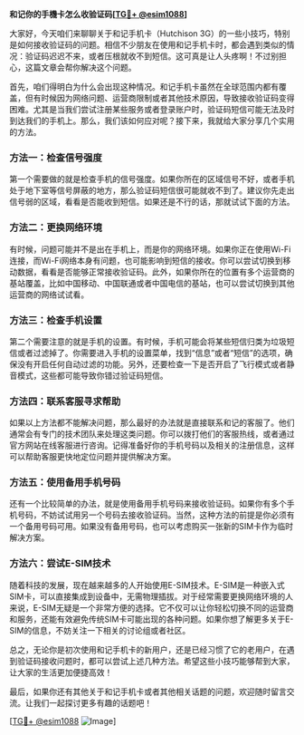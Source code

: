 **和记你的手機卡怎么收验证码[[TG💪+ @esim1088](https://t.me/s/esim1088)]**

大家好，今天咱们来聊聊关于和记手机卡（Hutchison 3G）的一些小技巧，特别是如何接收验证码的问题。相信不少朋友在使用和记手机卡时，都会遇到类似的情况：验证码迟迟不来，或者压根就收不到短信。这可真是让人头疼啊！不过别担心，这篇文章会帮你解决这个问题。

首先，咱们得明白为什么会出现这种情况。和记手机卡虽然在全球范围内都有覆盖，但有时候因为网络问题、运营商限制或者其他技术原因，导致接收验证码变得困难。尤其是当我们尝试注册某些服务或者登录账户时，验证码短信可能无法及时到达我们的手机上。那么，我们该如何应对呢？接下来，我就给大家分享几个实用的方法。

### 方法一：检查信号强度

第一个需要做的就是检查手机的信号强度。如果你所在的区域信号不好，或者手机处于地下室等信号屏蔽的地方，那么验证码短信很可能就收不到了。建议你先走出信号弱的区域，看看是否能收到短信。如果还是不行的话，那就试试下面的方法。

### 方法二：更换网络环境

有时候，问题可能并不是出在手机上，而是你的网络环境。如果你正在使用Wi-Fi连接，而Wi-Fi网络本身有问题，也可能影响到短信的接收。你可以尝试切换到移动数据，看看是否能够正常接收验证码。此外，如果你所在的位置有多个运营商的基站覆盖，比如中国移动、中国联通或者中国电信的基站，也可以尝试切换到其他运营商的网络试试看。

### 方法三：检查手机设置

第二个需要注意的就是手机的设置。有时候，手机可能会将某些短信归类为垃圾短信或者过滤掉了。你需要进入手机的设置菜单，找到“信息”或者“短信”的选项，确保没有开启任何自动过滤的功能。另外，还要检查一下是否开启了飞行模式或者静音模式，这些都可能导致你错过验证码短信。

### 方法四：联系客服寻求帮助

如果以上方法都不能解决问题，那么最好的办法就是直接联系和记的客服了。他们通常会有专门的技术团队来处理这类问题。你可以拨打他们的客服热线，或者通过官方网站在线客服进行咨询。记得准备好你的手机号码以及相关的注册信息，这样可以帮助客服更快地定位问题并提供解决方案。

### 方法五：使用备用手机号码

还有一个比较简单的办法，就是使用备用手机号码来接收验证码。如果你有多个手机号码，不妨试试用另一个号码去接收验证码。当然，这种方法的前提是你必须有一个备用号码可用。如果没有备用号码，也可以考虑购买一张新的SIM卡作为临时解决方案。

### 方法六：尝试E-SIM技术

随着科技的发展，现在越来越多的人开始使用E-SIM技术。E-SIM是一种嵌入式SIM卡，可以直接集成到设备中，无需物理插拔。对于经常需要更换网络环境的人来说，E-SIM无疑是一个非常方便的选择。它不仅可以让你轻松切换不同的运营商和服务，还能有效避免传统SIM卡可能出现的各种问题。如果你想了解更多关于E-SIM的信息，不妨关注一下相关的讨论组或者社区。

总之，无论你是初次使用和记手机卡的新用户，还是已经习惯了它的老用户，在遇到验证码接收问题时，都可以尝试上述几种方法。希望这些小技巧能够帮到大家，让大家的生活更加便捷高效！

最后，如果你还有其他关于和记手机卡或者其他相关话题的问题，欢迎随时留言交流。让我们一起探讨更多有趣的话题吧！

[[TG💪+ @esim1088](https://t.me/s/esim1088) ![Image](https://i.postimg.cc/4NQfJmqS/Snipaste-2025-05-13-00-14-12.png)]